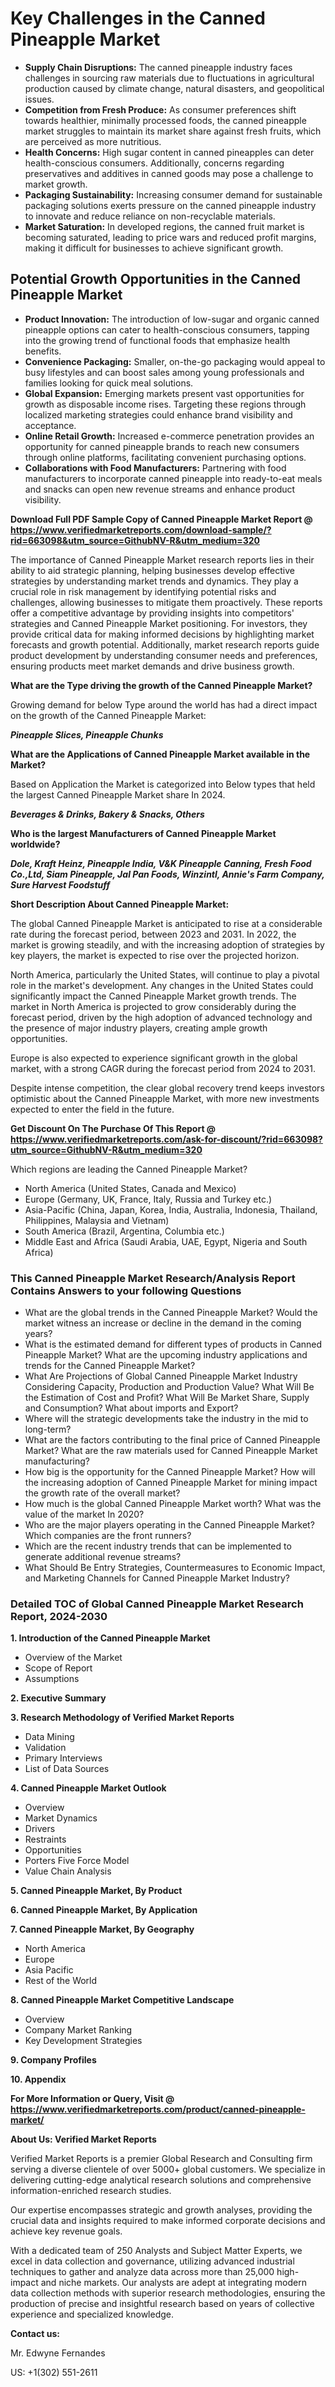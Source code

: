 <p class="">  <h1>Key Challenges in the Canned Pineapple Market</h1>  <ul>    <li>      <strong>Supply Chain Disruptions:</strong> The canned pineapple industry faces challenges in sourcing raw materials due to fluctuations in agricultural production caused by climate change, natural disasters, and geopolitical issues.    </li>    <li>      <strong>Competition from Fresh Produce:</strong> As consumer preferences shift towards healthier, minimally processed foods, the canned pineapple market struggles to maintain its market share against fresh fruits, which are perceived as more nutritious.    </li>    <li>      <strong>Health Concerns:</strong> High sugar content in canned pineapples can deter health-conscious consumers. Additionally, concerns regarding preservatives and additives in canned goods may pose a challenge to market growth.    </li>    <li>      <strong>Packaging Sustainability:</strong> Increasing consumer demand for sustainable packaging solutions exerts pressure on the canned pineapple industry to innovate and reduce reliance on non-recyclable materials.    </li>    <li>      <strong>Market Saturation:</strong> In developed regions, the canned fruit market is becoming saturated, leading to price wars and reduced profit margins, making it difficult for businesses to achieve significant growth.    </li>  </ul>  <h2>Potential Growth Opportunities in the Canned Pineapple Market</h1>  <ul>    <li>      <strong>Product Innovation:</strong> The introduction of low-sugar and organic canned pineapple options can cater to health-conscious consumers, tapping into the growing trend of functional foods that emphasize health benefits.    </li>    <li>      <strong>Convenience Packaging:</strong> Smaller, on-the-go packaging would appeal to busy lifestyles and can boost sales among young professionals and families looking for quick meal solutions.    </li>    <li>      <strong>Global Expansion:</strong> Emerging markets present vast opportunities for growth as disposable income rises. Targeting these regions through localized marketing strategies could enhance brand visibility and acceptance.    </li>    <li>      <strong>Online Retail Growth:</strong> Increased e-commerce penetration provides an opportunity for canned pineapple brands to reach new consumers through online platforms, facilitating convenient purchasing options.    </li>    <li>      <strong>Collaborations with Food Manufacturers:</strong> Partnering with food manufacturers to incorporate canned pineapple into ready-to-eat meals and snacks can open new revenue streams and enhance product visibility.    </li>  </ul></p><p class=""><strong>Download Full PDF Sample Copy of Canned Pineapple Market Report @ <a href="https://www.verifiedmarketreports.com/download-sample/?rid=663098&utm_source=GithubNV-R&utm_medium=320" target="_blank">https://www.verifiedmarketreports.com/download-sample/?rid=663098&utm_source=GithubNV-R&utm_medium=320</a></strong></p><p>The importance of&nbsp;Canned Pineapple Market research reports lies in their ability to aid strategic planning, helping businesses develop effective strategies by understanding market trends and dynamics. They play a crucial role in risk management by identifying potential risks and challenges, allowing businesses to mitigate them proactively. These reports offer a competitive advantage by providing insights into competitors' strategies and Canned Pineapple Market positioning. For investors, they provide critical data for making informed decisions by highlighting market forecasts and growth potential. Additionally, market research reports guide product development by understanding consumer needs and preferences, ensuring products meet market demands and drive business growth.</p><p><strong>What are the&nbsp;Type driving the growth of the Canned Pineapple Market?</strong></p><p id="" class="">Growing demand for below Type around the world has had a direct impact on the growth of the Canned Pineapple Market:</p><p class=""><em><strong>Pineapple Slices, Pineapple Chunks</strong></em></p><p class=""><strong>What are the&nbsp;Applications&nbsp;of Canned Pineapple Market available in the Market?</strong></p><p id="" class="">Based on Application the Market is categorized into Below types that held the largest Canned Pineapple Market share In 2024.</p><p class=""><em><strong>Beverages & Drinks, Bakery & Snacks, Others</strong></em></p><p class=""><strong>Who is the largest Manufacturers of Canned Pineapple Market worldwide?</strong></p><p><em><strong>Dole, Kraft Heinz, Pineapple India, V&K Pineapple Canning, Fresh Food Co.,Ltd, Siam Pineapple, Jal Pan Foods, Winzintl, Annie's Farm Company, Sure Harvest Foodstuff</strong></em></p><p id="" class=""><strong>Short Description About Canned Pineapple Market:</strong></p><p>The global Canned Pineapple Market is anticipated to rise at a considerable rate during the forecast period, between 2023 and 2031. In 2022, the market is growing steadily, and with the increasing adoption of strategies by key players, the market is expected to rise over the projected horizon.</p><p>North America, particularly the United States, will continue to play a pivotal role in the market's development. Any changes in the United States could significantly impact the Canned Pineapple Market growth trends. The market in North America is projected to grow considerably during the forecast period, driven by the high adoption of advanced technology and the presence of major industry players, creating ample growth opportunities.</p><p>Europe is also expected to experience significant growth in the global market, with a strong CAGR during the forecast period from 2024 to 2031.</p><p>Despite intense competition, the clear global recovery trend keeps investors optimistic about the Canned Pineapple Market, with more new investments expected to enter the field in the future.</p><p id="" class=""><strong>Get Discount On The Purchase Of This Report @ <a href="https://www.verifiedmarketreports.com/ask-for-discount/?rid=663098?utm_source=GithubNV-R&utm_medium=320" target="_blank">https://www.verifiedmarketreports.com/ask-for-discount/?rid=663098?utm_source=GithubNV-R&utm_medium=320</a></strong></p><p class="">Which regions are leading the Canned Pineapple Market?</p><ul><li>North America (United States, Canada and Mexico)</li><li>Europe (Germany, UK, France, Italy, Russia and Turkey etc.)</li><li>Asia-Pacific (China, Japan, Korea, India, Australia, Indonesia, Thailand, Philippines, Malaysia and Vietnam)</li><li>South America (Brazil, Argentina, Columbia etc.)</li><li>Middle East and Africa (Saudi Arabia, UAE, Egypt, Nigeria and South Africa)</li></ul><h3 id="" class="">This Canned Pineapple Market Research/Analysis Report Contains Answers to your following Questions</h3><ul><li>What are the global trends in the Canned Pineapple Market? Would the market witness an increase or decline in the demand in the coming years?</li><li>What is the estimated demand for different types of products in Canned Pineapple Market? What are the upcoming industry applications and trends for the Canned Pineapple Market?</li><li>What Are Projections of Global Canned Pineapple Market Industry Considering Capacity, Production and Production Value? What Will Be the Estimation of Cost and Profit? What Will Be Market Share, Supply and Consumption? What about imports and Export?</li><li>Where will the strategic developments take the industry in the mid to long-term?</li><li>What are the factors contributing to the final price of Canned Pineapple Market? What are the raw materials used for Canned Pineapple Market manufacturing?</li><li>How big is the opportunity for the Canned Pineapple Market? How will the increasing adoption of Canned Pineapple Market for mining impact the growth rate of the overall market?</li><li>How much is the global Canned Pineapple Market worth? What was the value of the market In 2020?</li><li>Who are the major players operating in the Canned Pineapple Market? Which companies are the front runners?</li><li>Which are the recent industry trends that can be implemented to generate additional revenue streams?</li><li>What Should Be Entry Strategies, Countermeasures to Economic Impact, and Marketing Channels for Canned Pineapple Market Industry?</li></ul><h3 id="" class="">Detailed TOC of Global Canned Pineapple Market Research Report, 2024-2030</h3><p id="" class=""><strong>1. Introduction of the Canned Pineapple Market</strong></p><ul><li>Overview of the Market</li><li>Scope of Report</li><li>Assumptions</li></ul><p id="" class=""><strong>2. Executive Summary</strong></p><p id="" class=""><strong>3. Research Methodology of Verified Market Reports</strong></p><ul><li>Data Mining</li><li>Validation</li><li>Primary Interviews</li><li>List of Data Sources</li></ul><p id="" class=""><strong>4. Canned Pineapple Market Outlook</strong></p><ul><li>Overview</li><li>Market Dynamics</li><li>Drivers</li><li>Restraints</li><li>Opportunities</li><li>Porters Five Force Model</li><li>Value Chain Analysis</li></ul><p id="" class=""><strong>5. Canned Pineapple Market, By Product</strong></p><p id="" class=""><strong>6. Canned Pineapple Market, By Application</strong></p><p id="" class=""><strong>7. Canned Pineapple Market, By Geography</strong></p><ul><li>North America</li><li>Europe</li><li>Asia Pacific</li><li>Rest of the World</li></ul><p id="" class=""><strong>8. Canned Pineapple Market Competitive Landscape</strong></p><ul><li>Overview</li><li>Company Market Ranking</li><li>Key Development Strategies</li></ul><p id="" class=""><strong>9. Company Profiles</strong></p><p id="" class=""><strong>10. Appendix</strong></p><p id="" class=""><strong>For More Information or Query, Visit @ <a href="https://www.verifiedmarketreports.com/product/canned-pineapple-market/" target="_blank">https://www.verifiedmarketreports.com/product/canned-pineapple-market/</a></strong></p><p id="" class=""><strong>About Us: Verified Market Reports</strong></p><p id="" class="">Verified Market Reports is a premier Global Research and Consulting firm serving a diverse clientele of over 5000+ global customers. We specialize in delivering cutting-edge analytical research solutions and comprehensive information-enriched research studies.</p><p id="" class="">Our expertise encompasses strategic and growth analyses, providing the crucial data and insights required to make informed corporate decisions and achieve key revenue goals.</p><p id="" class="">With a dedicated team of 250 Analysts and Subject Matter Experts, we excel in data collection and governance, utilizing advanced industrial techniques to gather and analyze data across more than 25,000 high-impact and niche markets. Our analysts are adept at integrating modern data collection methods with superior research methodologies, ensuring the production of precise and insightful research based on years of collective experience and specialized knowledge.</p><p id="" class=""><strong>Contact us:</strong></p><p id="" class="">Mr. Edwyne Fernandes</p><p id="" class="">US: +1(302) 551-2611</p>
